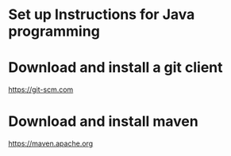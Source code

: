 # Set up Instructions for Java programming

# Download and install a git client
https://git-scm.com

# Download and install maven
https://maven.apache.org

